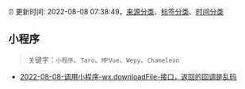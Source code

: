 :alarm_clock: 更新时间: 2022-08-08 07:38:49。[来源分类](../README.md)、[标签分类](../TAGS.md)、[时间分类](../TIMELINE.md)

## 小程序


> 关键字：`小程序`、`Taro`、`MPVue`、`Wepy`、`Chameleon`



- [2022-08-08-调用小程序-wx.downloadFile-接口，返回的回调是乱码](https://www.v2ex.com/t/871417) 